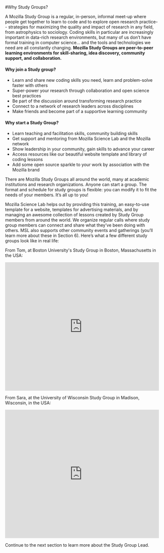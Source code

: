 #Why Study Groups?

A Mozilla Study Group is a regular, in-person, informal meet-up where people get together to learn to code and to explore open research practice-- strategies for maximizing the quality and impact of research in any field, from astrophysics to sociology. Coding skills in particular are increasingly important in data-rich research environments, but many of us don’t have formal training in computer science... and the tools and technologies we need are all constantly changing. **Mozilla Study Groups are peer-to-peer learning environments for skill-sharing, idea discovery, community support, and collaboration.**


#### Why join a Study group?

* Learn and share new coding skills you need, learn and problem-solve faster with others
* Super-power your research through collaboration and open science best practices
* Be part of the discussion around transforming research practice 
* Connect to a network of research leaders across disciplines
* Make friends and  become part of a supportive learning community

#### Why start a Study Group?
* Learn teaching and facilitation skills, community building skills
* Get support and mentoring from Mozilla Science Lab and the Mozilla network
* Show leadership in your community, gain skills to advance your career
* Access resources like our beautiful website template and library of coding lessons
* Add some open source sparkle to your work by association with the Mozilla brand  

There are Mozilla Study Groups all around the world, many at academic institutions and research organizations. Anyone can start a group. The format and schedule for study groups is flexible: you can modify it to fit the needs of your members. It’s all up to you! 

Mozilla Science Lab helps out by providing this training, an easy-to-use template for a website, templates for advertising materials, and by managing an awesome collection of lessons created by Study Group members from around the world. We organize regular calls where study group members can connect and share what they’ve been doing with others. MSL also supports other community events and gatherings (you’ll learn more about these in Section 6). Here’s what a few different study groups look like in real life:


From Tom, at Boston University's Study Group in Boston, Massachusetts in the USA:

<iframe width="100%" height="420" src="https://drive.google.com/open?id=0BwcYi-F78Qw4RGxTYlp1QnphV1k" frameborder="0" allowfullscreen></iframe>
 
From Sara, at the University of Wisconsin Study Group in Madison, Wisconsin, in the USA:

<iframe width="100%" height="420" src="https://drive.google.com/open?id=0Bwlo0AMx9pqmMUpoNElwU1NTelE" frameborder="0" allowfullscreen></iframe>
    
Continue to the next section to learn more about the Study Group Lead.
